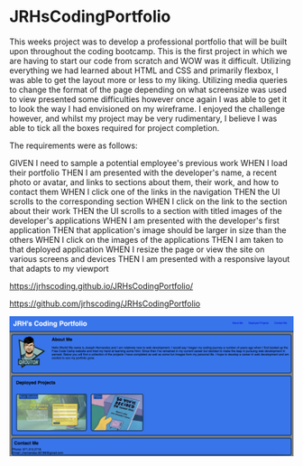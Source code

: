 # JRHsCodingPortfolio

This weeks project was to develop a professional portfolio that will be built upon throughout the coding bootcamp. 
This is the first project in which we are having to start our code from scratch and WOW was it difficult. Utilizing everything
we had learned about HTML and CSS and primarily flexbox, I was able to get the layout more or less to my liking.
Utilizing media queries to change the format of the page depending on what screensize was used to view presented some
difficulties however once again I was able to get it to look the way I had envisioned on my wireframe. I enjoyed
the challenge however, and whilst my project may be very rudimentary, I believe I was able to tick all the boxes
required for project completion. 

The requirements were as follows:

GIVEN I need to sample a potential employee's previous work
WHEN I load their portfolio
THEN I am presented with the developer's name, a recent photo or avatar, and links to sections about them, their work, and how to contact them
WHEN I click one of the links in the navigation
THEN the UI scrolls to the corresponding section
WHEN I click on the link to the section about their work
THEN the UI scrolls to a section with titled images of the developer's applications
WHEN I am presented with the developer's first application
THEN that application's image should be larger in size than the others
WHEN I click on the images of the applications
THEN I am taken to that deployed application
WHEN I resize the page or view the site on various screens and devices
THEN I am presented with a responsive layout that adapts to my viewport

https://jrhscoding.github.io/JRHsCodingPortfolio/

https://github.com/jrhscoding/JRHsCodingPortfolio

![screenshot](./assets/images/deployed_screenshot.png)
